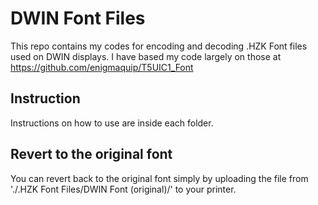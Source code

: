 # DWIN Font Files
This repo contains my codes for encoding and decoding .HZK Font files used on DWIN displays. I have based my code largely on those at https://github.com/enigmaquip/T5UIC1_Font

## Instruction
Instructions on how to use are inside each folder.

## Revert to the original font
You can revert back to the original font simply by uploading the file from './.HZK Font Files/DWIN Font (original)/' to your printer.
